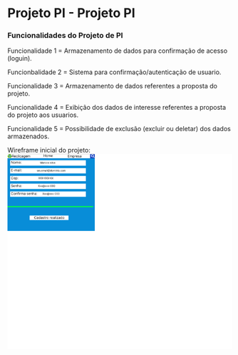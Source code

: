 # Projeto PI - Projeto PI

### Funcionalidades do Projeto de PI

Funcionalidade 1 = Armazenamento de dados para confirmação de acesso (loguin).

Funcionbalidade 2 = Sistema para confirmação/autenticação de usuario.

Funcionalidade 3 = Armazenamento de dados referentes a proposta do projeto.

Funcionalidade 4 = Exibição dos dados de interesse referentes a proposta do projeto aos usuarios.

Funcionalidade 5 = Possibilidade de exclusão (excluir ou deletar) dos dados armazenados.

Wireframe inicial do projeto:
![Imagem Wireframe Cadastro](https://github.com/joaovitor022/Projeto-reciclagem-/blob/main/Imagens/README/Cadastro.png)
